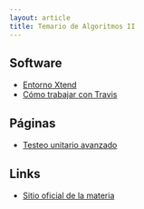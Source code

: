 ```yaml
---
layout: article
title: Temario de Algoritmos II
---
```


## Software

- [Entorno Xtend](xtend-principal.html)
- [Cómo trabajar con Travis](algo2-travis.html)

## Páginas

- [Testeo unitario avanzado](testeo-unitario-avanzado.html)

## Links

- [Sitio oficial de la materia](https://sites.google.com/site/algoritmos2unsam)


